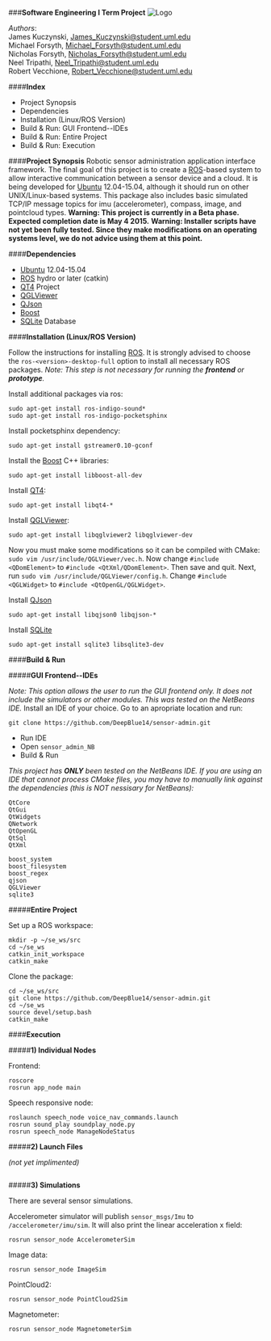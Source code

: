 ###**Software Engineering I Term Project**
![Logo](https://github.com/DeepBlue14/Software_Engineer_91.411_2/blob/master/app_node/share/se_logo.png)


*Authors*:  
James Kuczynski, James_Kuczynski@student.uml.edu  
Michael Forsyth, Michael_Forsyth@student.uml.edu  
Nicholas Forsyth, Nicholas_Forsyth@student.uml.edu  
Neel Tripathi, Neel_Tripathi@student.uml.edu  
Robert Vecchione, Robert_Vecchione@student.uml.edu  


####**Index**
- Project Synopsis
- Dependencies
- Installation (Linux/ROS Version)
- Build & Run: GUI Frontend--IDEs
- Build & Run: Entire Project
- Build & Run: Execution




####**Project Synopsis**
Robotic sensor administration application interface framework.  The final goal of this project is to create a [ROS][1]-based system to allow interactive communication between a sensor device and a cloud.  It is being developed for [Ubuntu][5] 12.04-15.04, although it should run on other UNIX/Linux-based systems.  This package also includes basic simulated TCP/IP message topics for imu (accelerometer), compass, image, and pointcloud types. 
**Warning: This project is currently in a Beta phase.  Expected completion date is May 4 2015.**
**Warning: Installer scripts have not yet been fully tested.  Since they make modifications on an operating systems level, we do not advice using them at this point.**


####**Dependencies**
- [Ubuntu][5] 12.04-15.04
- [ROS][1] hydro or later (catkin)
- [QT4][3] Project
- [QGLViewer][8]
- [QJson][7]
- [Boost][4]
- [SQLite][6] Database



####**Installation (Linux/ROS Version)**

Follow the instructions for installing [ROS][1].  It is strongly advised to choose
the ```ros-<version>-desktop-full``` option to install all necessary ROS packages. 
*Note: This step is not necessary for running the **frontend** or **prototype**.*

Install additional packages via ros:
```
sudo apt-get install ros-indigo-sound*
sudo apt-get install ros-indigo-pocketsphinx
```

Install pocketsphinx dependency:
```
sudo apt-get install gstreamer0.10-gconf
```


Install the [Boost][4] C++ libraries:
```
sudo apt-get install libboost-all-dev
```

Install [QT4][3]:
```
sudo apt-get install libqt4-*
```

Install [QGLViewer][8]:
```
sudo apt-get install libqglviewer2 libqglviewer-dev
```

Now you must make some modifications so it can be compiled
with CMake: ```sudo vim /usr/include/QGLViewer/vec.h```.  Now change
```#include <QDomElement>``` to ```#include <QtXml/QDomElement>```.
Then save and quit.  Next, run ```sudo vim /usr/include/QGLViewer/config.h```.
Change ```#include <QGLWidget>``` to ```#include <QtOpenGL/QGLWidget>```.

Install [QJson][7]
```
sudo apt-get install libqjson0 libqjson-*
```

Install [SQLite][6]
```
sudo apt-get install sqlite3 libsqlite3-dev
```



####**Build & Run**

#####**GUI Frontend--IDEs**

*Note: This option allows the user to run the GUI frontend only.  It does not include the simulators or other modules.  This was tested on the NetBeans IDE.*
Install an IDE of your choice.
Go to an apropriate location and run:
```
git clone https://github.com/DeepBlue14/sensor-admin.git
```

- Run IDE
- Open ```sensor_admin_NB```
- Build & Run

*This project has **ONLY** been tested on the NetBeans IDE.  If you are using an IDE that cannot process CMake files, you may have to manually link against the dependencies (this is NOT nessisary for NetBeans):*
```
QtCore
QtGui
QtWidgets
QNetwork
QtOpenGL
QtSql
QtXml

boost_system
boost_filesystem
boost_regex
qjson
QGLViewer
sqlite3
```


#####**Entire Project**

Set up a ROS workspace:
```
mkdir -p ~/se_ws/src
cd ~/se_ws
catkin_init_workspace
catkin_make
```

Clone the package:
```
cd ~/se_ws/src
git clone https://github.com/DeepBlue14/sensor-admin.git
cd ~/se_ws
source devel/setup.bash
catkin_make
```

####**Execution**

#####**1) Individual Nodes**

Frontend:
```
roscore
rosrun app_node main
```


Speech responsive node:
```
roslaunch speech_node voice_nav_commands.launch
rosrun sound_play soundplay_node.py
rosrun speech_node ManageNodeStatus
```


#####**2) Launch Files**

*(not yet implimented)*
```

```


#####**3) Simulations**

There are several sensor simulations.

Accelerometer simulator will publish ```sensor_msgs/Imu``` to
```/accelerometer/imu/sim```.  It will also print the linear acceleration
x field:
```
rosrun sensor_node AccelerometerSim
```

Image data:
```
rosrun sensor_node ImageSim
```

PointCloud2:
```
rosrun sensor_node PointCloud2Sim
```

Magnetometer:
```
rosrun sensor_node MagnetometerSim
```






<!--links-->

[1]: http://ros.org/
[2]: https://github.com/DeepBlue14/sensor_admin/blob/master/Install.md
[3]: http://qt-project.org/
[4]: http://www.boost.org/
[5]: http://www.ubuntu.com/
[6]: https://sqlite.org/
[7]: http://qjson.sourceforge.net/
[8]: http://www.libqglviewer.com/

